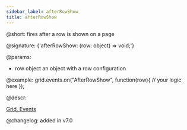 ```yaml
---
sidebar_label: afterRowShow
title: afterRowShow
---          
```


@short: fires after a row is shown on a page

@signature: {'afterRowShow: (row: object) => void;'}

@params: 
- row   object  an object with a row configuration

@example:
grid.events.on("AfterRowShow", function(row){
    // your logic here
});



@descr:


[Grid. Events](https://snippet.dhtmlx.com/9zeyp4ds)

@changelog: added in v7.0
